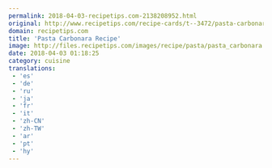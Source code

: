 ```yaml
---
permalink: 2018-04-03-recipetips.com-2138208952.html
original: http://www.recipetips.com/recipe-cards/t--3472/pasta-carbonara.asp
domain: recipetips.com
title: 'Pasta Carbonara Recipe'
image: http://files.recipetips.com/images/recipe/pasta/pasta_carbonara.jpg
date: 2018-04-03 01:18:25
category: cuisine
translations: 
 - 'es'
 - 'de'
 - 'ru'
 - 'ja'
 - 'fr'
 - 'it'
 - 'zh-CN'
 - 'zh-TW'
 - 'ar'
 - 'pt'
 - 'hy'
---
```


